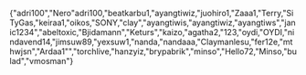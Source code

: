 {"adri100","Nero"adri100,"beatkarbu1,"ayangtiwiz,"juohiro1,"Zaaa1,"Terry,"SiTyGas,"keiraa1,"oikos,"SONY,"clay","ayangtiwis,"ayangtiwiz,"ayangtiws","janic1234","abeltoxic,"Bjidamann","Keturs","kaizo,"agatha2,"123,"oydi,"OYDI,"nindavend14,"jimsuw89,"yexsuw1,"nanda,"nandaaa,"Claymanlesu,"fer12e,"mthwjsn","Ardaa1"","torchlive,"hanzyiz,"brypabrik","minso","Hello72,"Minso,"bulad","vmosman"}
